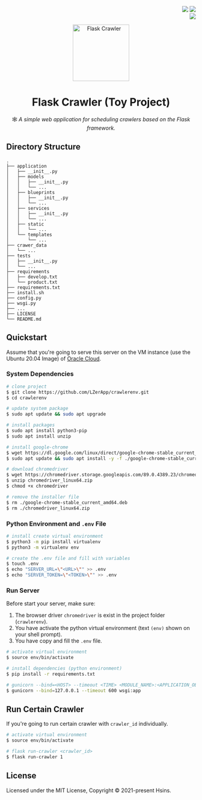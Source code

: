<!-- Badge for License -->
<div align="right">

  [![](https://img.shields.io/badge/docs-Tutorial-F7D360.svg?logo=&style=flat-square)](https://github.com/LZerApp/crawlerenv/wiki)
  [![](https://img.shields.io/github/license/LZerApp/crawlerenv.svg?style=flat-square)](./LICENSE)
  <br>
  [![](https://img.shields.io/github/last-commit/LZerApp/crawlerenv.svg?style=flat-square)](https://github.com/LZerApp/crawlerenv/commits)
  
</div>

<!-- Logo -->
<p align="center">
  <img src="https://i.imgur.com/Ar77xLR.png" alt="Flask Crawler" height="150px">
</p>


<!-- Title and Description -->
<div align="center">

# Flask Crawler (Toy Project)

🕸️ _A simple web application for scheduling crawlers based on the Flask framework._

</div>

## Directory Structure

```
.
├── application
│   ├── __init__.py
│   ├── models
│   │   ├── __init__.py
│   │   └── ...
│   ├── blueprints
│   │   ├── __init__.py
│   │   └── ...
│   ├── services
│   │   ├── __init__.py
│   │   └── ...
│   ├── static
│   │   └── ...
│   └── templates
│       └── ...
├── crawer_data
│   └── ...
├── tests
│   ├── __init__.py
│   └── ...
├── requirements
│   ├── develop.txt
│   └── product.txt
├── requirements.txt
├── install.sh
├── config.py
├── wsgi.py
├── ...
├── LICENSE
└── README.md
```

## Quickstart

Assume that you're going to serve this server on the VM instance (use the Ubuntu 20.04 Image) of [Oracle Cloud](https://cloud.oracle.com/).

### System Dependencies

```bash
# clone project
$ git clone https://github.com/LZerApp/crawlerenv.git
$ cd crawlerenv

# update system package
$ sudo apt update && sudo apt upgrade

# install packages
$ sudo apt install python3-pip
$ sudo apt install unzip

# install google-chrome
$ wget https://dl.google.com/linux/direct/google-chrome-stable_current_amd64.deb
$ sudo apt update && sudo apt install -y -f ./google-chrome-stable_current_amd64.deb

# download chromedriver
$ wget https://chromedriver.storage.googleapis.com/89.0.4389.23/chromedriver_linux64.zip
$ unzip chromedriver_linux64.zip
$ chmod +x chromedriver

# remove the installer file
$ rm ./google-chrome-stable_current_amd64.deb
$ rm ./chromedriver_linux64.zip
```

### Python Environment and `.env` File

```bash
# install create virtual environment
$ python3 -m pip install virtualenv
$ python3 -m virtualenv env

# create the .env file and fill with variables
$ touch .env
$ echo "SERVER_URL=\"<URL>\"" >> .env
$ echo "SERVER_TOKEN=\"<TOKEN>\"" >> .env
```

### Run Server

Before start your server, make sure:

1. The browser driver `chromedriver` is exist in the project folder (`crawlerenv`).
2. You have activate the python virtual environment (text `(env)` shown on your shell prompt).
3. You have copy and fill the `.env` file.

```bash
# activate virtual environment
$ source env/bin/activate

# install dependencies (python environment)
$ pip install -r requirements.txt

# gunicorn --bind=<HOST> --timeout <TIME> <MODULE_NAME>:<APPLICATION_OBJECT>
$ gunicorn --bind=127.0.0.1 --timeout 600 wsgi:app
```

## Run Certain Crawler

If you're going to run certain crawler with `crawler_id` individually.

```bash
# activate virtual environment
$ source env/bin/activate

# flask run-crawler <crawler_id>
$ flask run-crawler 1
```

## License

Licensed under the MIT License, Copyright © 2021-present Hsins.
